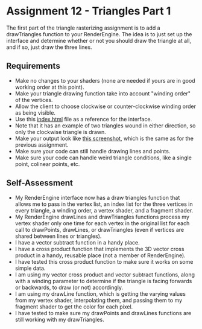 Assignment 12 - Triangles Part 1
================================
The first part of the triangle rasterizing assignment is to add a drawTriangles function to your RenderEngine. The idea is to just set up the interface and determine whether or not you should draw the triangle at all, and if so, just draw the three lines.

## Requirements
* Make no changes to your shaders (none are needed if yours are in good working order at this point).
* Make your triangle drawing function take into account "winding order" of the vertices.
* Allow the client to choose clockwise or counter-clockwise winding order as being visible.
* Use this [index.html](12/ifiles/index.html) file as a reference for the interface.
* Note that it has an example of two triangles wound in either direction, so only the clockwise triangle is drawn.
* Make your output look like [this screenshot](12/ifiles/lines_only.png), which is the same as for the previous assignment.
* Make sure your code can still handle drawing lines and points.
* Make sure your code can handle weird triangle conditions, like a single point, colinear points, etc.

## Self-Assessment

* My RenderEngine interface now has a draw triangles function that allows me to pass in the vertex list, an index list for the three vertices in every triangle, a winding order, a vertex shader, and a fragment shader.
* My RenderEngine drawLines and drawTriangles functions process my vertex shader only one time for each vertex in the original list for each call to drawPoints, drawLines, or drawTriangles (even if vertices are shared between lines or triangles).
* I have a vector subtract function in a handy place.
* I have a cross product function that implements the 3D vector cross product in a handy, reusable place (not a member of RenderEngine).
* I have tested this cross product function to make sure it works on some simple data.
* I am using my vector cross product and vector subtract functions, along with a winding parameter to determine if the triangle is facing forwards or backwards, to draw (or not) accordingly.
* I am using my drawLine function, which is getting the varying values from my vertex shader, interpolating them, and passing them to my fragment shader to get the color for each pixel.
* I have tested to make sure my drawPoints and drawLines functions are still working with my drawTriangles.

